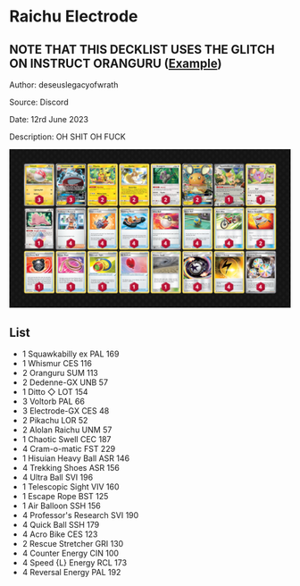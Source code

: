 # Raichu Electrode

## NOTE THAT THIS DECKLIST USES THE GLITCH ON INSTRUCT ORANGURU ([Example](https://twitter.com/kinoita_shiro/status/1667139351086792704))

Author: deseuslegacyofwrath

Source: Discord

Date: 12rd June 2023

Description: OH SHIT OH FUCK

![decklist](../../images/PAL/Raichu%20Electrode/2-%20Raichu%20Electrode.png)

## List

* 1 Squawkabilly ex PAL 169
* 1 Whismur CES 116
* 2 Oranguru SUM 113
* 2 Dedenne-GX UNB 57
* 1 Ditto ◇ LOT 154
* 3 Voltorb PAL 66
* 3 Electrode-GX CES 48
* 2 Pikachu LOR 52
* 2 Alolan Raichu UNM 57
* 1 Chaotic Swell CEC 187
* 4 Cram-o-matic FST 229
* 1 Hisuian Heavy Ball ASR 146
* 4 Trekking Shoes ASR 156
* 4 Ultra Ball SVI 196
* 1 Telescopic Sight VIV 160
* 1 Escape Rope BST 125
* 1 Air Balloon SSH 156
* 4 Professor's Research SVI 190
* 4 Quick Ball SSH 179
* 4 Acro Bike CES 123
* 2 Rescue Stretcher GRI 130
* 4 Counter Energy CIN 100
* 4 Speed {L} Energy RCL 173
* 4 Reversal Energy PAL 192
